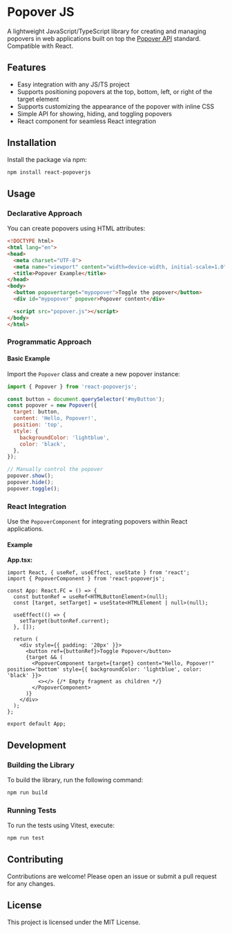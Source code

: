 # Popover JS

A lightweight JavaScript/TypeScript library for creating and managing popovers in web applications built on top the [Popover API](https://developer.mozilla.org/en-US/docs/Web/API/Popover_API) standard. Compatible with React.

## Features

- Easy integration with any JS/TS project
- Supports positioning popovers at the top, bottom, left, or right of the target element
- Supports customizing the appearance of the popover with inline CSS
- Simple API for showing, hiding, and toggling popovers
- React component for seamless React integration

## Installation

Install the package via npm:

```bash
npm install react-popoverjs
```

## Usage

### Declarative Approach

You can create popovers using HTML attributes:

```html
<!DOCTYPE html>
<html lang="en">
<head>
  <meta charset="UTF-8">
  <meta name="viewport" content="width=device-width, initial-scale=1.0">
  <title>Popover Example</title>
</head>
<body>
  <button popovertarget="mypopover">Toggle the popover</button>
  <div id="mypopover" popover>Popover content</div>

  <script src="popover.js"></script>
</body>
</html>
```

### Programmatic Approach

#### Basic Example

Import the `Popover` class and create a new popover instance:

```javascript
import { Popover } from 'react-popoverjs';

const button = document.querySelector('#myButton');
const popover = new Popover({
  target: button,
  content: 'Hello, Popover!',
  position: 'top',
  style: {
    backgroundColor: 'lightblue',
    color: 'black',
  },
});

// Manually control the popover
popover.show();
popover.hide();
popover.toggle();
```

### React Integration

Use the `PopoverComponent` for integrating popovers within React applications.

#### Example

**App.tsx:**

```tsx
import React, { useRef, useEffect, useState } from 'react';
import { PopoverComponent } from 'react-popoverjs';

const App: React.FC = () => {
  const buttonRef = useRef<HTMLButtonElement>(null);
  const [target, setTarget] = useState<HTMLElement | null>(null);

  useEffect(() => {
    setTarget(buttonRef.current);
  }, []);

  return (
    <div style={{ padding: '20px' }}>
      <button ref={buttonRef}>Toggle Popover</button>
      {target && (
        <PopoverComponent target={target} content="Hello, Popover!" position='bottom' style={{ backgroundColor: 'lightblue', color: 'black' }}>
          <></> {/* Empty fragment as children */}
        </PopoverComponent>
      )}
    </div>
  );
};

export default App;
```

## Development

### Building the Library

To build the library, run the following command:

```bash
npm run build
```

### Running Tests

To run the tests using Vitest, execute:

```bash
npm run test
```

## Contributing

Contributions are welcome! Please open an issue or submit a pull request for any changes.

## License

This project is licensed under the MIT License.
